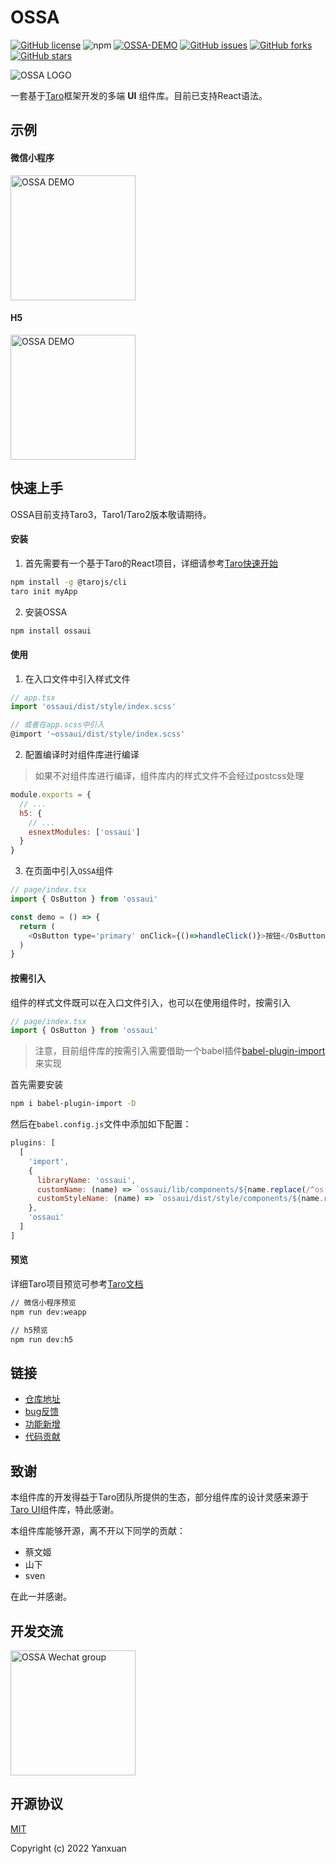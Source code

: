# OSSA

[![GitHub license](https://img.shields.io/github/license/NeteaseYanxuan/OSSA)](https://github.com/NeteaseYanxuan/OSSA/blob/main/LICENSE)
![npm](https://img.shields.io/npm/v/ossaui)
[![OSSA-DEMO](https://img.shields.io/endpoint?url=https://dashboard.cypress.io/badge/detailed/sfyxka/main&style=flat)](https://dashboard.cypress.io/projects/sfyxka/runs)
[![GitHub issues](https://img.shields.io/github/issues/NeteaseYanxuan/OSSA)](https://github.com/NeteaseYanxuan/OSSA/issues)
[![GitHub forks](https://img.shields.io/github/forks/NeteaseYanxuan/OSSA)](https://github.com/NeteaseYanxuan/OSSA/network)
[![GitHub stars](https://img.shields.io/github/stars/NeteaseYanxuan/OSSA)](https://github.com/NeteaseYanxuan/OSSA/stargazers)

![OSSA LOGO](https://yanxuan.nosdn.127.net/static-union/16563138291bb87d.png)

一套基于[Taro](https://taro.aotu.io/)框架开发的多端 **UI** 组件库。目前已支持React语法。

## 示例
#### 微信小程序
<img src='https://yanxuan.nosdn.127.net/static-union/1656314230833368.png' width='200' height='200' alt='OSSA DEMO' />

#### H5
<img src='https://yanxuan.nosdn.127.net/static-union/16594970359a4f1b.png' width='200' height='200' alt='OSSA DEMO' />


## 快速上手
OSSA目前支持Taro3，Taro1/Taro2版本敬请期待。

#### 安装

1. 首先需要有一个基于Taro的React项目，详细请参考[Taro快速开始](https://docs.taro.zone/docs/GETTING-STARTED)

```bash
npm install -g @tarojs/cli
taro init myApp
```

2. 安装OSSA

```bash
npm install ossaui
```

#### 使用

1. 在入口文件中引入样式文件

```javascript
// app.tsx
import 'ossaui/dist/style/index.scss'

// 或者在app.scss中引入
@import '~ossaui/dist/style/index.scss'
```
2. 配置编译时对组件库进行编译

> 如果不对组件库进行编译，组件库内的样式文件不会经过postcss处理

```javascript
module.exports = {
  // ...
  h5: {
    // ...
    esnextModules: ['ossaui']
  }
}
```


3. 在页面中引入`OSSA`组件

```javascript
// page/index.tsx
import { OsButton } from 'ossaui'

const demo = () => {
  return (
    <OsButton type='primary' onClick={()=>handleClick()}>按钮</OsButton>
  )
}
```

#### 按需引入

组件的样式文件既可以在入口文件引入，也可以在使用组件时，按需引入

```javascript
// page/index.tsx
import { OsButton } from 'ossaui'
```

> 注意，目前组件库的按需引入需要借助一个babel插件[babel-plugin-import](https://github.com/umijs/babel-plugin-import)来实现

首先需要安装
```bash
npm i babel-plugin-import -D
```

然后在`babel.config.js`文件中添加如下配置：
```javascript
plugins: [
  [
    'import',
    {
      libraryName: 'ossaui',
      customName: (name) => `ossaui/lib/components/${name.replace(/^os-/, '')}`,
      customStyleName: (name) => `ossaui/dist/style/components/${name.replace(/^os-/, '')}.scss`
    },
    'ossaui'
  ]
]
```

#### 预览

详细Taro项目预览可参考[Taro文档](https://docs.taro.zone/docs/GETTING-STARTED#%E7%BC%96%E8%AF%91%E8%BF%90%E8%A1%8C)

```bash
// 微信小程序预览
npm run dev:weapp

// h5预览
npm run dev:h5
```



## 链接
+ [仓库地址](https://github.com/NeteaseYanxuan/OSSA)
+ [bug反馈](https://github.com/NeteaseYanxuan/OSSA/issues/new?assignees=&labels=&template=bug-report.yml)
+ [功能新增](https://github.com/NeteaseYanxuan/OSSA/issues/new?assignees=&labels=%3Asparkles%3A+feature+request&template=feature-request.yml)
+ [代码贡献](./CONTRIBUTING.md)


## 致谢
本组件库的开发得益于Taro团队所提供的生态，部分组件库的设计灵感来源于[Taro UI](https://taro-ui.jd.com/#/)组件库，特此感谢。

本组件库能够开源，离不开以下同学的贡献：
- 蔡文姬
- 山下
- sven

在此一并感谢。

## 开发交流
<img src='https://yanxuan.nosdn.127.net/static-union/16584732150d099a.png' width='200' height='200' alt='OSSA Wechat group' />

## 开源协议
[MIT](https://github.com/NeteaseYanxuan/OSSA/blob/main/LICENSE)

Copyright (c) 2022 Yanxuan
